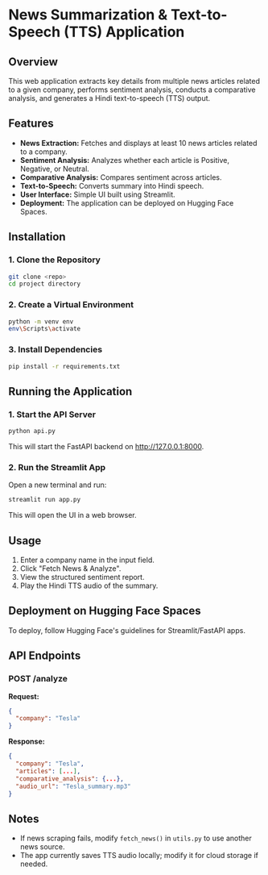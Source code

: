 # News Summarization & Text-to-Speech (TTS) Application

## Overview
This web application extracts key details from multiple news articles related to a given company, performs sentiment analysis, conducts a comparative analysis, and generates a Hindi text-to-speech (TTS) output.

## Features
- **News Extraction:** Fetches and displays at least 10 news articles related to a company.
- **Sentiment Analysis:** Analyzes whether each article is Positive, Negative, or Neutral.
- **Comparative Analysis:** Compares sentiment across articles.
- **Text-to-Speech:** Converts summary into Hindi speech.
- **User Interface:** Simple UI built using Streamlit.
- **Deployment:** The application can be deployed on Hugging Face Spaces.

## Installation

### 1. Clone the Repository
```bash
git clone <repo>
cd project directory
```

### 2. Create a Virtual Environment
```bash
python -m venv env
env\Scripts\activate
```

### 3. Install Dependencies
```bash
pip install -r requirements.txt
```

## Running the Application

### 1. Start the API Server
```bash
python api.py
```
This will start the FastAPI backend on http://127.0.0.1:8000.

### 2. Run the Streamlit App
Open a new terminal and run:
```bash
streamlit run app.py
```
This will open the UI in a web browser.

## Usage
1. Enter a company name in the input field.
2. Click "Fetch News & Analyze".
3. View the structured sentiment report.
4. Play the Hindi TTS audio of the summary.

## Deployment on Hugging Face Spaces
To deploy, follow Hugging Face's guidelines for Streamlit/FastAPI apps.

## API Endpoints
### **POST /analyze**
**Request:**
```json
{
  "company": "Tesla"
}
```

**Response:**
```json
{
  "company": "Tesla",
  "articles": [...],
  "comparative_analysis": {...},
  "audio_url": "Tesla_summary.mp3"
}
```

## Notes
- If news scraping fails, modify `fetch_news()` in `utils.py` to use another news source.
- The app currently saves TTS audio locally; modify it for cloud storage if needed.